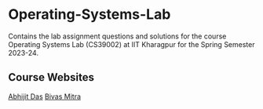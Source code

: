 # Operating-Systems-Lab

Contains the lab assignment questions and solutions for the course Operating Systems Lab (CS39002) at IIT Kharagpur for the Spring Semester 2023-24.

## Course Websites

[Abhijit Das](https://cse.iitkgp.ac.in/~abhij/course/theory/OS/Spring24/)
[Bivas Mitra](https://cse.iitkgp.ac.in/~bivasm/OS2024.html)

